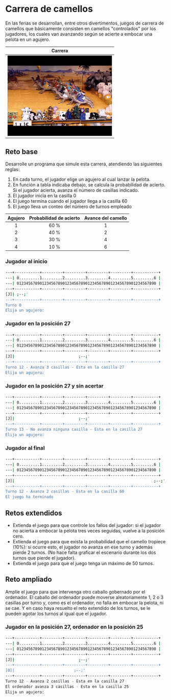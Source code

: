 # Carrera de camellos

En las ferias se desarrollan, entre otros divertimentos, juegos de carrera de camellos que básicamente consisten en camellos "controlados" por los jugadores, los cuales van avanzando según se acierte a embocar una pelota en un agujero.

<div align=center>

|Carrera
|-
|![](/imagenes/ShimmeringTinyArrowana-size_restricted.gif)

</div>

## Reto base

Desarrolle un programa que simule esta carrera, atendiendo las siguientes reglas:

1. En cada turno, el jugador elige un agujero al cual lanzar la pelota.
1. En función a tabla indicaba debajo, se calcula la probabilidad de acierto. Si el jugador acierta, avanza el número de casillas indicado.
1. El jugador inicia en la casilla 0
1. El juego termina cuando el jugador llega a la casilla 60
1. El juego lleva un conteo del número de turnos empleado

<div align=center>

|Agujero|Probabilidad de acierto|Avance del camello
|:-:|:-:|:-:
|1|60 %|1
|2|40 %|2
|3|30 %|4
|4|10 %|6

</div>

### Jugador al inicio

```bash
---+-----------+---------+---------+---------+---------+-----------+
---| 0.........1.........2.........3.........4.........5.........6 |
---| 0123456789012345678901234567890123456789012345678901234567890 |
---+-----------+---------+---------+---------+---------+-----------+
[J]| ;--;'
---+-----------+---------+---------+---------+---------+-----------+
Turno 0
Elija un agujero: 
```

### Jugador en la posición 27

```bash
---+-----------+---------+---------+---------+---------+-----------+
---| 0.........1.........2.........3.........4.........5.........6 |
---| 0123456789012345678901234567890123456789012345678901234567890 |
---+-----------+---------+---------+---------+---------+-----------+
[J]|                            ;--;'
---+-----------+---------+---------+---------+---------+-----------+
Turno 12 - Avanza 3 casillas - Esta en la casilla 27
Elija un agujero: 
```

### Jugador en la posición 27 y sin acertar

```bash
---+-----------+---------+---------+---------+---------+-----------+
---| 0.........1.........2.........3.........4.........5.........6 |
---| 0123456789012345678901234567890123456789012345678901234567890 |
---+-----------+---------+---------+---------+---------+-----------+
[J]|                            ;--;'
---+-----------+---------+---------+---------+---------+-----------+
Turno 13 - No avanza ninguna casilla - Esta en la casilla 27
Elija un agujero: 
```

### Jugador al final

```bash
---+-----------+---------+---------+---------+---------+-----------+
---| 0.........1.........2.........3.........4.........5.........6 |
---| 0123456789012345678901234567890123456789012345678901234567890 |
---+-----------+---------+---------+---------+---------+-----------+
[J]|                                                             ;--;'
---+-----------+---------+---------+---------+---------+-----------+
Turno 12 - Avanza 2 casillas - Esta en la casilla 60
El juego ha terminado
```

## Retos extendidos

- Extienda el juego para que controle los fallos del jugador: si el jugador no acierta a embocar la pelota tres veces seguidas, vuelve a la posición cero.
- Extienda el juego para que exista la probabilidad que el camello tropiece (10%): si ocurre esto, el jugador no avanza en ese turno y además pierde 2 turnos. (No hace falta graficar el escenario durante los dos turnos que pierde el jugador).
- Extienda el juego para que el juego tenga un máximo de 50 turnos.

## Reto ampliado

Amplíe el juego para que intervenga otro caballo gobernado por el ordenador. El caballo del ordenador puede moverse aleatoriamente 1, 2 o 3 casillas por turno y, como es el ordenador, no falla en embocar la pelota, ni se cae. Y en caso haya resuelto el reto extendido de los turnos, se le pueden agotar los turnos al igual que el jugador.

### Jugador en la posición 27, ordenador en la posición 25

```bash
---+-----------+---------+---------+---------+---------+-----------+
---| 0.........1.........2.........3.........4.........5.........6 |
---| 0123456789012345678901234567890123456789012345678901234567890 |
---+-----------+---------+---------+---------+---------+-----------+
[J]|                            ;--;'
---+-----------+---------+---------+---------+---------+-----------+
[O]|                          ;--;'
---+-----------+---------+---------+---------+---------+-----------+
Turno 12 - Avanza 2 casillas - Esta en la casilla 27
El ordenador avanza 3 casillas - Esta en la casilla 25
Elija un agujero:
```